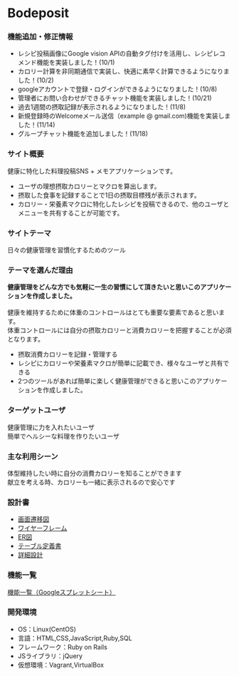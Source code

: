 # Bodeposit

### 機能追加・修正情報
  - レシピ投稿画像にGoogle vision APIの自動タグ付けを活用し、レシピレコメンド機能を実装しました！(10/1) <br>
  - カロリー計算を非同期通信で実装し、快適に素早く計算できるようになりました！(10/2) <br>
  - googleアカウントで登録・ログインができるようになりました！(10/8) <br>
  - 管理者にお問い合わせができるチャット機能を実装しました！(10/21) <br>
  - 過去1週間の摂取記録が表示されるようになりました！(11/8) <br>
  - 新規登録時のWelcomeメール送信（example @ gmail.com)機能を実装しました！(11/14) <br>
  - グループチャット機能を追加しました！(11/18)<br>

### サイト概要
健康に特化した料理投稿SNS + メモアプリケーションです。

- ユーザの理想摂取カロリーとマクロを算出します。<br>
- 摂取した食事を記録することで1日の摂取目標残が表示されます。<br>
- カロリー・栄養素マクロに特化したレシピを投稿できるので、他のユーザとメニューを共有することが可能です。<br>

### サイトテーマ
日々の健康管理を習慣化するためのツール

### テーマを選んだ理由
<strong>健康管理をどんな方でも気軽に一生の習慣にして頂きたいと思いこのアプリケーションを作成しました。</strong><br>
<br>
健康を維持するために体重のコントロールはとても重要な要素であると思います。<br> 
体重コントロールには自分の摂取カロリーと消費カロリーを把握することが必須となります。<br>

- 摂取消費カロリーを記録・管理する  
- レシピにカロリーや栄養素マクロが簡単に記載でき、様々なユーザと共有できる <br>
- 2つのツールがあれば簡単に楽しく健康管理ができると思いこのアプリケーションを作成しました。<br>
### ターゲットユーザ
健康管理に力を入れたいユーザ<br>
簡単でヘルシーな料理を作りたいユーザ<br>

### 主な利用シーン
体型維持したい時に自分の消費カロリーを知ることができます<br>
献立を考える時、カロリーも一緒に表示されるので安心です<br>


### 設計書
- [画面遷移図](https://drive.google.com/file/d/1vuJ0l-5LVlm3zE2eAEWzigl_lsU3hMzJ/view?usp=sharing)
- [ワイヤーフレーム](https://drive.google.com/file/d/1BEB8fSsPAme_DRlwJylSEzvzggOP4314/view?usp=sharing)
- [ER図](https://drive.google.com/file/d/1CxWNQsPFQKKVAnydAgAjo_WEUHEQGX1g/view?usp=sharing)
- [テーブル定義書](https://docs.google.com/spreadsheets/d/1djKP3P2M2Rlg_nq7A-wyR7wA8usYKnPW_Q1ei5B8Luk/edit#gid=659838514)
- [詳細設計](https://docs.google.com/spreadsheets/d/1NYLUVz_CzZRKLkBfP9AA_-fywzlF7rAEEgjrWJ4r4_U/edit?usp=sharing)

### 機能一覧
[機能一覧（Googleスプレットシート） ](https://docs.google.com/spreadsheets/d/1d85o1M07hAgTbEIz1LMkNCgm6Jlr0-JwufiJIKJNMek/edit#gid=0)

### 開発環境
- OS：Linux(CentOS)
- 言語：HTML,CSS,JavaScript,Ruby,SQL
- フレームワーク：Ruby on Rails
- JSライブラリ：jQuery
- 仮想環境：Vagrant,VirtualBox
